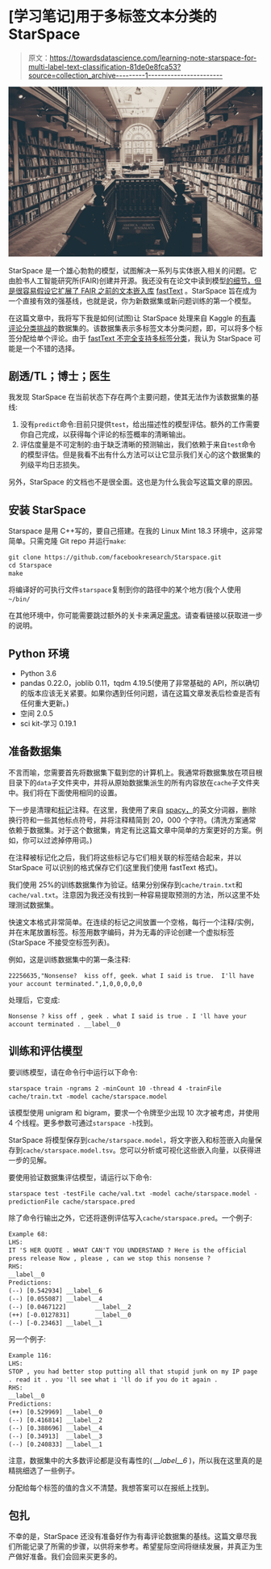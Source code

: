 # [学习笔记]用于多标签文本分类的 StarSpace

> 原文：<https://towardsdatascience.com/learning-note-starspace-for-multi-label-text-classification-81de0e8fca53?source=collection_archive---------1----------------------->

![](img/81331d3f6bf650eae9555d56c6619a88.png)

StarSpace 是一个雄心勃勃的模型，试图解决一系列与实体嵌入相关的问题。它由脸书人工智能研究所(FAIR)创建并开源。我还没有在论文中读到模型[的细节，但是很容易假设它扩展了 FAIR 之前的文本嵌入库](https://arxiv.org/pdf/1709.03856.pdf) [fastText](https://github.com/facebookresearch/fastText) 。StarSpace 旨在成为一个直接有效的强基线，也就是说，你为新数据集或新问题训练的第一个模型。

在这篇文章中，我将写下我是如何(试图)让 StarSpace 处理来自 Kaggle 的[有毒评论分类挑战](https://www.kaggle.com/c/jigsaw-toxic-comment-classification-challenge)的数据集的。该数据集表示多标签文本分类问题，即，可以将多个标签分配给单个评论。由于 [fastText 不完全支持多标签分类](https://github.com/facebookresearch/fastText/issues/72)，我认为 StarSpace 可能是一个不错的选择。

## 剧透/TL；博士；医生

我发现 StarSpace 在当前状态下存在两个主要问题，使其无法作为该数据集的基线:

1.  没有`predict`命令:目前只提供`test`，给出描述性的模型评估。额外的工作需要你自己完成，以获得每个评论的标签概率的清晰输出。
2.  评估度量是不可定制的:由于缺乏清晰的预测输出，我们依赖于来自`test`命令的模型评估。但是我看不出有什么方法可以让它显示我们关心的这个数据集的列级平均日志损失。

另外，StarSpace 的文档也不是很全面。这也是为什么我会写这篇文章的原因。

## 安装 StarSpace

Starspace 是用 C++写的，要自己搭建。在我的 Linux Mint 18.3 环境中，这非常简单。只需克隆 Git repo 并运行`make`:

```
git clone https://github.com/facebookresearch/Starspace.git
cd Starspace
make
```

将编译好的可执行文件`starspace`复制到你的路径中的某个地方(我个人使用`~/bin/`

在其他环境中，你可能需要跳过额外的关卡来满足[需求](https://github.com/facebookresearch/StarSpace#requirements)。请查看链接以获取进一步的说明。

## Python 环境

*   Python 3.6
*   pandas 0.22.0，joblib 0.11，tqdm 4.19.5(使用了非常基础的 API，所以确切的版本应该无关紧要。如果你遇到任何问题，请在这篇文章发表后检查是否有任何重大更新。)
*   空间 2.0.5
*   sci kit-学习 0.19.1

## 准备数据集

不言而喻，您需要首先将数据集下载到您的计算机上。我通常将数据集放在项目根目录下的`data`子文件夹中，并将从原始数据集派生的所有内容放在`cache`子文件夹中。我们将在下面使用相同的设置。

下一步是清理和[标记](https://www.wikiwand.com/en/Lexical_analysis#Tokenization)注释。在这里，我使用了来自 [spacy，](https://spacy.io/)的英文分词器，删除换行符和一些其他标点符号，并将注释精简到 20，000 个字符。(清洗方案通常依赖于数据集。对于这个数据集，肯定有比这篇文章中简单的方案更好的方案。例如，你可以过滤掉停用词。)

在注释被标记化之后，我们将这些标记与它们相关联的标签结合起来，并以 StarSpace 可以识别的格式保存它们(这里我们使用 fastText 格式)。

我们使用 25%的训练数据集作为验证。结果分别保存到`cache/train.txt`和`cache/val.txt`。注意因为我还没有找到一种容易提取预测的方法，所以这里不处理测试数据集。

快速文本格式非常简单。在连续的标记之间放置一个空格，每行一个注释/实例，并在末尾放置标签。标签用数字编码，并为无毒的评论创建一个虚拟标签(StarSpace 不接受空标签列表)。

例如，这是训练数据集中的第一条注释:

```
22256635,"Nonsense?  kiss off, geek. what I said is true.  I'll have your account terminated.",1,0,0,0,0,0
```

处理后，它变成:

```
Nonsense ? kiss off , geek . what I said is true . I 'll have your account terminated . __label__0
```

## 训练和评估模型

要训练模型，请在命令行中运行以下命令:

```
starspace train -ngrams 2 -minCount 10 -thread 4 -trainFile cache/train.txt -model cache/starspace.model
```

该模型使用 unigram 和 bigram，要求一个令牌至少出现 10 次才被考虑，并使用 4 个线程。更多参数可通过`starspace -h`找到。

StarSpace 将模型保存到`cache/starspace.model`，将文字嵌入和标签嵌入向量保存到`cache/starspace.model.tsv`。您可以分析或可视化这些嵌入向量，以获得进一步的见解。

要使用验证数据集评估模型，请运行以下命令:

```
starspace test -testFile cache/val.txt -model cache/starspace.model -predictionFile cache/starspace.pred
```

除了命令行输出之外，它还将逐例评估写入`cache/starspace.pred`。一个例子:

```
Example 68:
LHS:
IT 'S HER QUOTE . WHAT CAN'T YOU UNDERSTAND ? Here is the official press release Now , please , can we stop this nonsense ? 
RHS: 
__label__0 
Predictions: 
(--) [0.542934] __label__6 
(--) [0.055087] __label__4 
(--) [0.0467122]        __label__2 
(++) [-0.0127831]       __label__0 
(--) [-0.23463] __label__1
```

另一个例子:

```
Example 116:
LHS:
STOP , you had better stop putting all that stupid junk on my IP page . read it . you 'll see what i 'll do if you do it again . 
RHS: 
__label__0 
Predictions: 
(++) [0.529969] __label__0 
(--) [0.416814] __label__2 
(--) [0.388696] __label__4 
(--) [0.34913]  __label__3 
(--) [0.240833] __label__1
```

注意，数据集中的大多数评论都是没有毒性的( *__label__6* )，所以我在这里真的是精挑细选了一些例子。

分配给每个标签的值的含义不清楚。我想答案可以在报纸上找到。

## 包扎

不幸的是，StarSpace 还没有准备好作为有毒评论数据集的基线。这篇文章尽我们所能记录了所需的步骤，以供将来参考。希望星际空间将继续发展，并真正为生产做好准备。我们会回来买更多的。